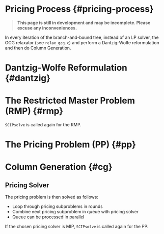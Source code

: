 # Pricing Process {#pricing-process}
> **This page is still in development and may be incomplete. Please excuse any inconveniences.**

In every iteration of the branch-and-bound tree, instead of an LP solver, the GCG relaxator
(see `relax_gcg.c`) and perform a Dantzig-Wolfe reformulation and then do Column Generation.

# Dantzig-Wolfe Reformulation {#dantzig}

# The Restricted Master Problem (RMP) {#rmp}
`SCIPsolve` is called again for the RMP.

# The Pricing Problem (PP) {#pp}

# Column Generation {#cg}

## Pricing Solver
The pricing problem is then solved as follows:
- Loop through pricing subproblems in rounds
- Combine next pricing subproblem in queue with pricing solver
- Queue can be processed in parallel

If the chosen pricing solver is MIP, `SCIPsolve` is called again for the PP.
